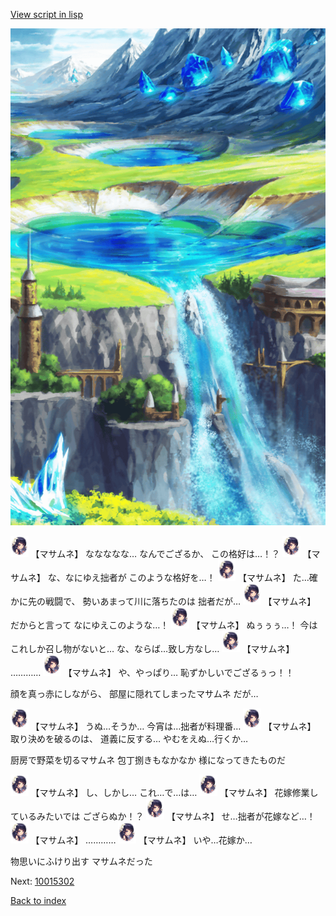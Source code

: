 [View script in lisp](../scripts/10015301.txt)

![highland.png](../images/backgrounds/highland.png)

<img src="../images/units/100151.png" alt="100151.png" height="34"/>
【マサムネ】
ななななな…
なんでござるか、
この格好は…！？

<img src="../images/units/100151.png" alt="100151.png" height="34"/>
【マサムネ】
な、なにゆえ拙者が
このような格好を…！

<img src="../images/units/100151.png" alt="100151.png" height="34"/>
【マサムネ】
た…確かに先の戦闘で、
勢いあまって川に落ちたのは
拙者だが…

<img src="../images/units/100151.png" alt="100151.png" height="34"/>
【マサムネ】
だからと言って
なにゆえこのような…！

<img src="../images/units/100151.png" alt="100151.png" height="34"/>
【マサムネ】
ぬぅぅぅ…！
今はこれしか召し物がないと…
な、ならば…致し方なし…

<img src="../images/units/100151.png" alt="100151.png" height="34"/>
【マサムネ】
…………

<img src="../images/units/100151.png" alt="100151.png" height="34"/>
【マサムネ】
や、やっぱり…
恥ずかしいでござるぅっ！！

顔を真っ赤にしながら、
部屋に隠れてしまったマサムネ
だが…

<img src="../images/units/100151.png" alt="100151.png" height="34"/>
【マサムネ】
うぬ…そうか…
今宵は…拙者が料理番…

<img src="../images/units/100151.png" alt="100151.png" height="34"/>
【マサムネ】
取り決めを破るのは、
道義に反する…
やむをえぬ…行くか…

厨房で野菜を切るマサムネ
包丁捌きもなかなか
様になってきたものだ

<img src="../images/units/100151.png" alt="100151.png" height="34"/>
【マサムネ】
し、しかし…
これ…で…は…

<img src="../images/units/100151.png" alt="100151.png" height="34"/>
【マサムネ】
花嫁修業しているみたいでは
ござらぬか！？

<img src="../images/units/100151.png" alt="100151.png" height="34"/>
【マサムネ】
せ…拙者が花嫁など…！

<img src="../images/units/100151.png" alt="100151.png" height="34"/>
【マサムネ】
…………

<img src="../images/units/100151.png" alt="100151.png" height="34"/>
【マサムネ】
いや…花嫁か…

物思いにふけり出す
マサムネだった

Next: [10015302](10015302.md)

[Back to index](index.md)
